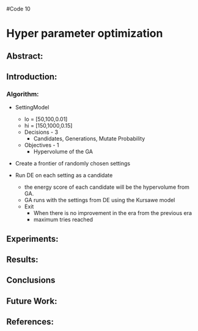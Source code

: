 #Code 10

# Hyper parameter optimization

## Abstract:   

## Introduction:   

### Algorithm:


* SettingModel
  * lo = [50,100,0.01]
  * hi = [150,1000,0.15]
  * Decisions - 3
    * Candidates, Generations, Mutate Probability
  * Objectives - 1
    * Hypervolume of the GA
    
* Create a frontier of randomly chosen settings
* Run DE on each setting as a candidate 
  * the energy score of each candidate will be the hypervolume from GA. 
  * GA runs with the settings from DE using the Kursawe model
  * Exit
    * When there is no improvement in the era from the previous era
    * maximum tries reached

## Experiments:   

## Results: 
 
## Conclusions 

## Future Work:
   
## References:
